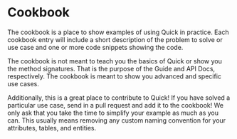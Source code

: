 # Cookbook

The cookbook is a place to show examples of using Quick in practice.  Each cookbook entry will include a short description of the problem to solve or use case and one or more code snippets showing the code.

The cookbook is not meant to teach you the basics of Quick or show you the method signatures.  That is the purpose of the Guide and API Docs, respectively.  The cookbook is meant to show you advanced and specific use cases.

Additionally, this is a great place to contribute to Quick!  If you have solved a particular use case, send in a pull request and add it to the cookbook!  We only ask that you take the time to simplify your example as much as you can.  This usually means removing any custom naming convention for your attributes, tables, and entities.

